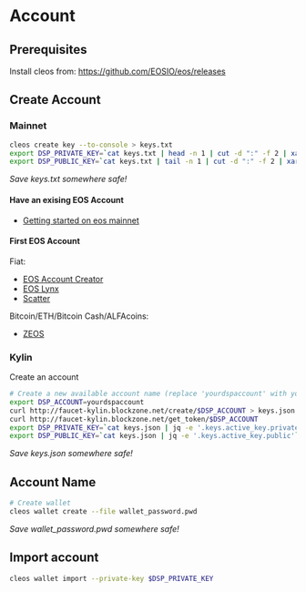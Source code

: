Account
=======

## Prerequisites
Install cleos from: https://github.com/EOSIO/eos/releases

## Create Account
### Mainnet

```bash
cleos create key --to-console > keys.txt
export DSP_PRIVATE_KEY=`cat keys.txt | head -n 1 | cut -d ":" -f 2 | xargs echo`
export DSP_PUBLIC_KEY=`cat keys.txt | tail -n 1 | cut -d ":" -f 2 | xargs echo`
```
*Save keys.txt somewhere safe!*

#### Have an exising EOS Account
- [Getting started on eos mainnet](https://hackernoon.com/getting-started-on-eos-mainnet-in-10-minutes-bf61dd9ec787)

#### First EOS Account
Fiat:
- [EOS Account Creator](https://eos-account-creator.com/)
- [EOS Lynx](https://eoslynx.com/)
- [Scatter](https://get-scatter.com/)

Bitcoin/ETH/Bitcoin Cash/ALFAcoins:
- [ZEOS](https://www.zeos.co/)

### Kylin
Create an account
```bash
# Create a new available account name (replace 'yourdspaccount' with your account name):
export DSP_ACCOUNT=yourdspaccount
curl http://faucet-kylin.blockzone.net/create/$DSP_ACCOUNT > keys.json
curl http://faucet-kylin.blockzone.net/get_token/$DSP_ACCOUNT
export DSP_PRIVATE_KEY=`cat keys.json | jq -e '.keys.active_key.private'`
export DSP_PUBLIC_KEY=`cat keys.json | jq -e '.keys.active_key.public'`
```
*Save keys.json somewhere safe!*

## Account Name

```bash
# Create wallet
cleos wallet create --file wallet_password.pwd
```
*Save wallet_password.pwd somewhere safe!*

## Import account
```bash
cleos wallet import --private-key $DSP_PRIVATE_KEY
```
